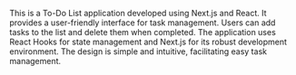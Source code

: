 This is a To-Do List application developed using Next.js and React. It provides a user-friendly interface for task management. Users can add tasks to the list and delete them when completed. The application uses React Hooks for state management and Next.js for its robust development environment. The design is simple and intuitive, facilitating easy task management.
